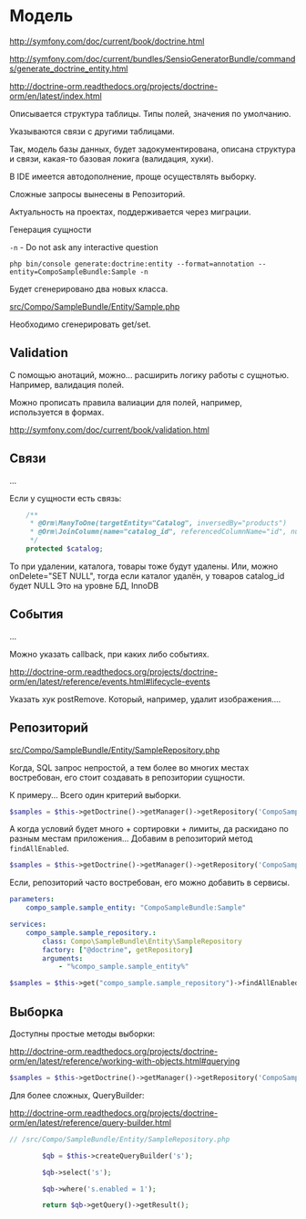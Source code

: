 # Модель

http://symfony.com/doc/current/book/doctrine.html

http://symfony.com/doc/current/bundles/SensioGeneratorBundle/commands/generate_doctrine_entity.html

http://doctrine-orm.readthedocs.org/projects/doctrine-orm/en/latest/index.html

Описывается структура таблицы. Типы полей, значения по умолчанию.

Указываются связи с другими таблицами.

Так, модель базы данных, будет задокументирована, описана структура и связи, какая-то базовая локига (валидация, хуки).

В IDE имеется автодополнение, проще осуществлять выборку.

Сложные запросы вынесены в Репозиторий.


Актуальность на проектах, поддерживается через миграции.

Генерация сущности

`-n` - Do not ask any interactive question

```
php bin/console generate:doctrine:entity --format=annotation --entity=CompoSampleBundle:Sample -n
```

Будет сгенерировано два новых класса.

[src/Compo/SampleBundle/Entity/Sample.php](/src/Compo/SampleBundle/Entity/Sample.php)

Необходимо сгенерировать get/set.

## Validation
С помощью анотаций, можно... расширить логику работы с сущнотью. Например, валидация полей.

Можно прописать правила валиации для полей, например, используется в формах.

http://symfony.com/doc/current/book/validation.html

## Связи

...

Если у сущности есть связь:

```php
    /**
     * @Orm\ManyToOne(targetEntity="Catalog", inversedBy="products")
     * @Orm\JoinColumn(name="catalog_id", referencedColumnName="id", nullable=false, onDelete="CASCADE")
     */
    protected $catalog;
```

То при удалении, каталога, товары тоже будут удалены. Или, можно onDelete="SET NULL", тогда если каталог удалён, у товаров catalog_id будет NULL
Это на уровне БД, InnoDB


## События

...

Можно указать callback, при каких либо событиях.

http://doctrine-orm.readthedocs.org/projects/doctrine-orm/en/latest/reference/events.html#lifecycle-events


Указать хук postRemove. Который, например, удалит изображения....

## Репозиторий

[src/Compo/SampleBundle/Entity/SampleRepository.php](/src/Compo/SampleBundle/Entity/SampleRepository.php)

Когда, SQL запрос непростой, а тем более во многих местах востребован, его стоит создавать в репозитории сущности.

К примеру... Всего один критерий выборки.

```php
$samples = $this->getDoctrine()->getManager()->getRepository('CompoSampleBundle:Sample')->findBy(array('enabled' => true));
```

А когда условий будет много + сортировки + лимиты, да раскидано по разным местам приложения... Добавим в репозиторий метод `findAllEnabled`.

```php
$samples = $this->getDoctrine()->getManager()->getRepository('CompoSampleBundle:Sample')->findAllEnabled();
```

Если, репозиторий часто востребован, его можно добавить в сервисы.

```yaml
parameters:
    compo_sample.sample_entity: "CompoSampleBundle:Sample"

services:
    compo_sample.sample_repository.:
        class: Compo\SampleBundle\Entity\SampleRepository
        factory: ["@doctrine", getRepository]
        arguments:
            - "%compo_sample.sample_entity%"
```

```php
$samples = $this->get("compo_sample.sample_repository")->findAllEnabled();
```

## Выборка

Доступны простые методы выборки:

http://doctrine-orm.readthedocs.org/projects/doctrine-orm/en/latest/reference/working-with-objects.html#querying

```php
$samples = $this->getDoctrine()->getManager()->getRepository('CompoSampleBundle:Sample')->findBy(array('enabled' => true));
```

Для более сложных, QueryBuilder:

http://doctrine-orm.readthedocs.org/projects/doctrine-orm/en/latest/reference/query-builder.html

```php
// /src/Compo/SampleBundle/Entity/SampleRepository.php

        $qb = $this->createQueryBuilder('s');

        $qb->select('s');

        $qb->where('s.enabled = 1');

        return $qb->getQuery()->getResult();
```